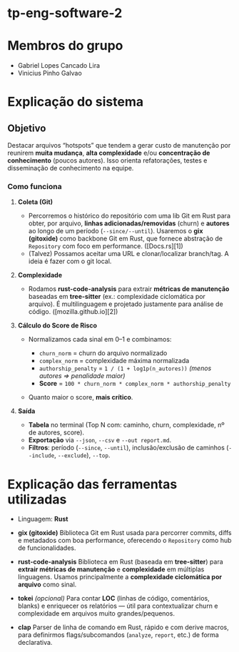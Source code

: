 # tp-eng-software-2

 # Membros do grupo
- Gabriel Lopes Cancado Lira
- Vinicius Pinho Galvao
 
# Explicação do sistema

## Objetivo

Destacar arquivos “hotspots” que tendem a gerar custo de manutenção por reunirem **muita mudança**, **alta complexidade** e/ou **concentração de conhecimento** (poucos autores). Isso orienta refatorações, testes e disseminação de conhecimento na equipe.

### Como funciona

1. **Coleta (Git)**

   * Percorremos o histórico do repositório com uma lib Git em Rust para obter, por arquivo, **linhas adicionadas/removidas** (churn) e **autores** ao longo de um período (`--since/--until`). Usaremos o **gix (gitoxide)** como backbone Git em Rust, que fornece abstração de `Repository` com foco em performance. ([Docs.rs][1])
   * (Talvez) Possamos aceitar uma URL e clonar/localizar branch/tag. A ideia é fazer com o git local.

2. **Complexidade**

   * Rodamos **rust-code-analysis** para extrair **métricas de manutenção** baseadas em **tree-sitter** (ex.: complexidade ciclomática por arquivo). É multilinguagem e projetado justamente para análise de código. ([mozilla.github.io][2])

3. **Cálculo do Score de Risco**

   * Normalizamos cada sinal em 0–1 e combinamos:

     * `churn_norm` = churn do arquivo normalizado
     * `complex_norm` = complexidade máxima normalizada
     * `authorship_penalty` = `1 / (1 + log1p(n_autores))`  *(menos autores ⇒ penalidade maior)*
     * **Score** = `100 * churn_norm * complex_norm * authorship_penalty`
   * Quanto maior o score, **mais crítico**.

4. **Saída**

   * **Tabela** no terminal (Top N com: caminho, churn, complexidade, nº de autores, score).
   * **Exportação** via `--json`, `--csv` e `--out report.md`.
   * **Filtros**: período (`--since`, `--until`), inclusão/exclusão de caminhos (`--include`, `--exclude`), `--top`.



# Explicação das ferramentas utilizadas

* Linguagem: **Rust**

* **gix (gitoxide)**
  Biblioteca Git em Rust usada para percorrer commits, diffs e metadados com boa performance, oferecendo o `Repository` como hub de funcionalidades.

* **rust-code-analysis**
  Biblioteca em Rust (baseada em **tree-sitter**) para **extrair métricas de manutenção** e **complexidade** em múltiplas linguagens. Usamos principalmente a **complexidade ciclomática por arquivo** como sinal.

* **tokei** *(opcional)*
  Para contar **LOC** (linhas de código, comentários, blanks) e enriquecer os relatórios — útil para contextualizar churn e complexidade em arquivos muito grandes/pequenos.

* **clap**
  Parser de linha de comando em Rust, rápido e com derive macros, para definirmos flags/subcomandos (`analyze`, `report`, etc.) de forma declarativa. 

